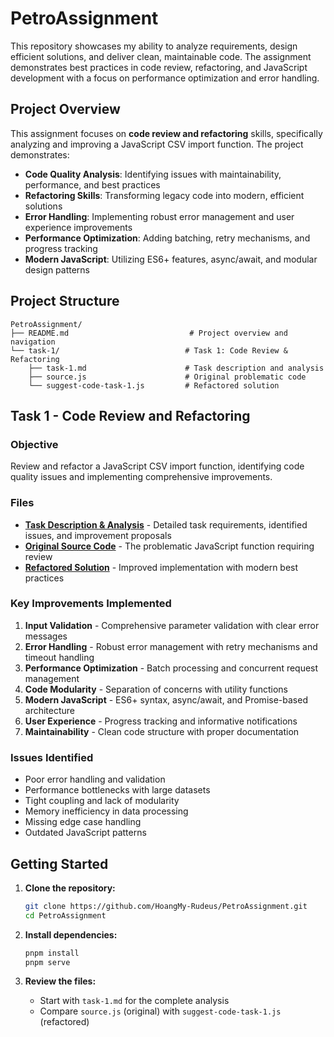 # PetroAssignment

This repository showcases my ability to analyze requirements, design efficient solutions, and deliver clean, maintainable code. The assignment demonstrates best practices in code review, refactoring, and JavaScript development with a focus on performance optimization and error handling.

## Project Overview

This assignment focuses on **code review and refactoring** skills, specifically analyzing and improving a JavaScript CSV import function. The project demonstrates:

- **Code Quality Analysis**: Identifying issues with maintainability, performance, and best practices
- **Refactoring Skills**: Transforming legacy code into modern, efficient solutions
- **Error Handling**: Implementing robust error management and user experience improvements
- **Performance Optimization**: Adding batching, retry mechanisms, and progress tracking
- **Modern JavaScript**: Utilizing ES6+ features, async/await, and modular design patterns

## Project Structure

```text
PetroAssignment/
├── README.md                           # Project overview and navigation
└── task-1/                            # Task 1: Code Review & Refactoring
    ├── task-1.md                      # Task description and analysis
    ├── source.js                      # Original problematic code
    └── suggest-code-task-1.js         # Refactored solution
```

## Task 1 - Code Review and Refactoring

### Objective

Review and refactor a JavaScript CSV import function, identifying code quality issues and implementing comprehensive improvements.

### Files

- **[Task Description & Analysis](./task-1/task-1.md)** - Detailed task requirements, identified issues, and improvement proposals
- **[Original Source Code](./task-1/source.js)** - The problematic JavaScript function requiring review
- **[Refactored Solution](./task-1/suggest-code-task-1.js)** - Improved implementation with modern best practices

### Key Improvements Implemented

1. **Input Validation** - Comprehensive parameter validation with clear error messages
2. **Error Handling** - Robust error management with retry mechanisms and timeout handling
3. **Performance Optimization** - Batch processing and concurrent request management
4. **Code Modularity** - Separation of concerns with utility functions
5. **Modern JavaScript** - ES6+ syntax, async/await, and Promise-based architecture
6. **User Experience** - Progress tracking and informative notifications
7. **Maintainability** - Clean code structure with proper documentation

### Issues Identified

- Poor error handling and validation
- Performance bottlenecks with large datasets
- Tight coupling and lack of modularity
- Memory inefficiency in data processing
- Missing edge case handling
- Outdated JavaScript patterns

## Getting Started

1. **Clone the repository:**

   ```bash
   git clone https://github.com/HoangMy-Rudeus/PetroAssignment.git
   cd PetroAssignment
   ```

2. **Install dependencies:**

   ```bash
   pnpm install
   pnpm serve
   ```

3. **Review the files:**
   - Start with `task-1.md` for the complete analysis
   - Compare `source.js` (original) with `suggest-code-task-1.js` (refactored)
